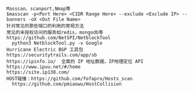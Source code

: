 	Masscan、scanport,Nmap等
	$masscan -p<Port Here> <CIDR Range Here> --exclude <Exclude IP> --banners -oX <Out File Name>
	针对常见的那些端口的利用的常规方法
	常见的未授权访问的服务如redis，mongodb等
	https://github.com/NetSPI/NetblockTool 
	  python3 NetblockTool.py -v Google
	Hurricane Electric BGP 工具包
	https://securitytrails.com/app/sb
	https://ipinfo.io/  全面的 IP 地址数据，IP地理定位 API
	https://www.ipuu.net/#/home
	https://site.ip138.com/
	HOST碰撞：https://github.com/fofapro/Hosts_scan
	  https://github.com/pmiaowu/HostCollision